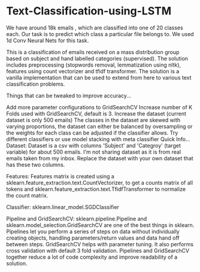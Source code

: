 # Text-Classification-using-LSTM


We have around 18k emails , which are classified into one of 20 classes each. Our task is to predict which class a particular file belongs to.
We used 1d Conv Neural Nets for this task. 


This is a classification of emails received on a mass distribution group based on subject and hand labelled categories (supervised). The solution includes preprocessing (stopwords removal, lemmatization using nltk), features using count vectorizer and tfidf transformer. The solution is a vanilla implementation that can be used to extend from here to various text classification problems.

Things that can be tweaked to improve accuracy...

Add more parameter configurations to GridSearchCV
Increase number of K Folds used with GridSearchCV, default is 3.
Increase the dataset (current dataset is only 500 emails)
The classes in the dataset are skewed with varying proportions, the dataset can either be balanced by oversampling or the weights for each class can be adjusted if the classifier allows.
Try different classifiers or use model stacking with meta classifier
Quick Info...
Dataset: Dataset is a csv with columns 'Subject' and 'Categroy' (target variable) for about 500 emails. I'm not sharing dataset as it is from real emails taken from my inbox. Replace the dataset with your own dataset that has these two columns.

Features: Features matrix is created using a sklearn.feature_extraction.text.CountVectorizer, to get a counts matrix of all tokens and sklearn.feature_extraction.text.TfidfTransformer to normalize the count matrix.

Classifier: sklearn.linear_model.SGDClassifier

Pipeline and GridSearchCV: sklearn.pipeline.Pipeline and sklearn.model_selection.GridSearchCV are one of the best things in sklearn. Pipelines let you perform a series of steps on data without individually creating objects, handling parameters/return values and data hand off between steps. GridSearchCV helps with parameter tuning. It also performs cross validation with default 3 fold validation. Pipelines and GridSearchCV together reduce a lot of code complexity and improve readability of a solution.
